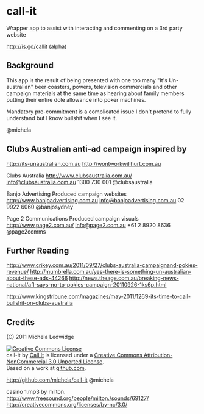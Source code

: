 call-it
=======

Wrapper app to assist with interacting and commenting on a 3rd party website

http://is.gd/callit (alpha)

Background
----------

This app is the result of being presented with one too many "It's Un-australian" beer coasters, powers, television commercials and other campaign materials at the same time as hearing about family members putting their entire dole allowance into poker machines.

Mandatory pre-commitment is a complicated issue I don't pretend to fully understand but I know bullshit when I see it. 

@michela 

Clubs Australian anti-ad campaign inspired by 
---------------------------------------------

http://its-unaustralian.com.au
http://wontworkwillhurt.com.au

Clubs Australia
http://www.clubsaustralia.com.au/
info@clubsaustralia.com.au
1300 730 001
@clubsaustralia

Banjo Advertising
Produced campaign websites
http://www.banjoadvertising.com.au
info@banjoadvertising.com.au
02 9922 6060
@banjosydney

Page 2 Communications
Produced campaign visuals
http://www.page2.com.au/
info@page2.com.au
+61 2 8920 8636
@page2comms


Further Reading
---------------

http://www.crikey.com.au/2011/09/27/clubs-australia-campaignand-pokies-revenue/
http://mumbrella.com.au/yes-there-is-something-un-australian-about-these-ads-44266
http://news.theage.com.au/breaking-news-national/afl-says-no-to-pokies-campaign-20110926-1ks6p.html

http://www.kingstribune.com/magazines/may-2011/1269-its-time-to-call-bullshit-on-clubs-australia

Credits
-------

(C) 2011 Michela Ledwidge

<a rel="license" href="http://creativecommons.org/licenses/by-nc/3.0/"><img alt="Creative Commons License" style="border-width:0" src="http://i.creativecommons.org/l/by-nc/3.0/88x31.png" /></a><br /><span xmlns:dct="http://purl.org/dc/terms/" href="http://purl.org/dc/dcmitype/InteractiveResource" property="dct:title" rel="dct:type">call-it</span> by <a xmlns:cc="http://creativecommons.org/ns#" href="http://is.gd/callit" property="cc:attributionName" rel="cc:attributionURL">Call It</a> is licensed under a <a rel="license" href="http://creativecommons.org/licenses/by-nc/3.0/">Creative Commons Attribution-NonCommercial 3.0 Unported License</a>.<br />Based on a work at <a xmlns:dct="http://purl.org/dc/terms/" href="http://github.com/michela/call-it" rel="dct:source">github.com</a>.


http://github.com/michela/call-it
@michela

casino 1.mp3 by milton.
http://www.freesound.org/people/milton./sounds/69127/
http://creativecommons.org/licenses/by-nc/3.0/


